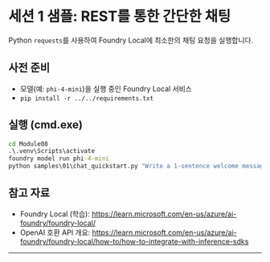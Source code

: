 <!--
CO_OP_TRANSLATOR_METADATA:
{
  "original_hash": "15ab280cc2acd8bbf545cc9a78a408bf",
  "translation_date": "2025-09-22T12:27:54+00:00",
  "source_file": "Module08/samples/01/README.md",
  "language_code": "ko"
}
-->
# 세션 1 샘플: REST를 통한 간단한 채팅

Python `requests`를 사용하여 Foundry Local에 최소한의 채팅 요청을 실행합니다.

## 사전 준비
- 모델(예: `phi-4-mini`)을 실행 중인 Foundry Local 서비스
- `pip install -r ../../requirements.txt`

## 실행 (cmd.exe)
```cmd
cd Module08
.\.venv\Scripts\activate
foundry model run phi-4-mini
python samples\01\chat_quickstart.py "Write a 1-sentence welcome message."
```

## 참고 자료
- Foundry Local (학습): https://learn.microsoft.com/en-us/azure/ai-foundry/foundry-local/
- OpenAI 호환 API 개요: https://learn.microsoft.com/en-us/azure/ai-foundry/foundry-local/how-to/how-to-integrate-with-inference-sdks

---

